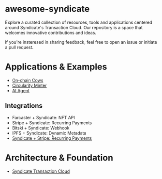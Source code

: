 # awesome-syndicate

Explore a curated collection of resources, tools and applications centered around Syndicate's Transaction Cloud. Our repository is a space that welcomes innovative contributions and ideas. 

If you're insteresed in sharing feedback, feel free to open an issue or initiate a pull request.

# Applications & Examples
- [On-chain Cows](https://github.com/WillPapper/On-Chain-Cow-Farcaster-Frame)
- [Circularity Minter](https://github.com/WillPapper/circularity-minter/tree/main)
- [AI Agent](https://github.com/ianDAOs/agent-banked)

## Integrations
- Farcaster + Syndicate: NFT API
- Stripe + Syndicate: Recurring Payments
- Bitski + Syndicate: Webhook 
- IPFS + Syndicate: Dynamic Metadata
- [Syndicate + Stripe: Recurring Payments](https://github.com/SyndicateProtocol/syndicate-stripe-nfts)
  
# Architecture & Foundation
- [Syndicate Transaction Cloud](https://syndicate.io/blog/transaction-cloud)








